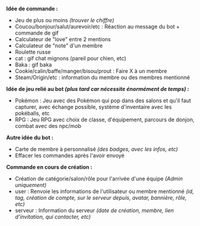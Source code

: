 
__Idée de commande :__
- Jeu de plus ou moins _(trouver le chiffre)_
- Coucou/bonjour/salut/aurevoir/etc : Réaction au message du bot + commande de gif
- Calculateur de "love" entre 2 mentions
- Calculateur de "note" d'un membre
- Roulette russe
- cat : gif chat mignons (pareil pour chien, etc)
- Baka : gif baka
- Cookie/calin/baffe/manger/bisou/prout : Faire X à un membre
- Steam/Origin/etc : information du membre ou des membres mentionné


__Idée de jeu relié au bot _(plus tard car nécessite énormément de temps)_ :__
- Pokémon : Jeu avec des Pokémon qui pop dans des salons et qu'il faut capturer, avec échange possible, système d'inventaire avec les pokéballs, etc
- RPG : Jeu RPG avec choix de classe, d'équipement, parcours de donjon, combat avec des npc/mob


__Autre idée du bot :__
- Carte de membre à personnalisé _(des badges, avec les infos, etc)_
- Effacer les commandes après l'avoir envoyé


__Commande en cours de création :__
- Création de catégorie/salon/rôle pour l'arrivée d'une équipe _(Admin uniquement)_
- user : Renvoie les informations de l'utilisateur ou membre mentionné _(id, tag, création de compte, sur le serveur depuis, avatar, bannière, rôle, etc)_
- serveur : Information du serveur _(date de création, membre, lien d'invitation, qui contacter, etc)_